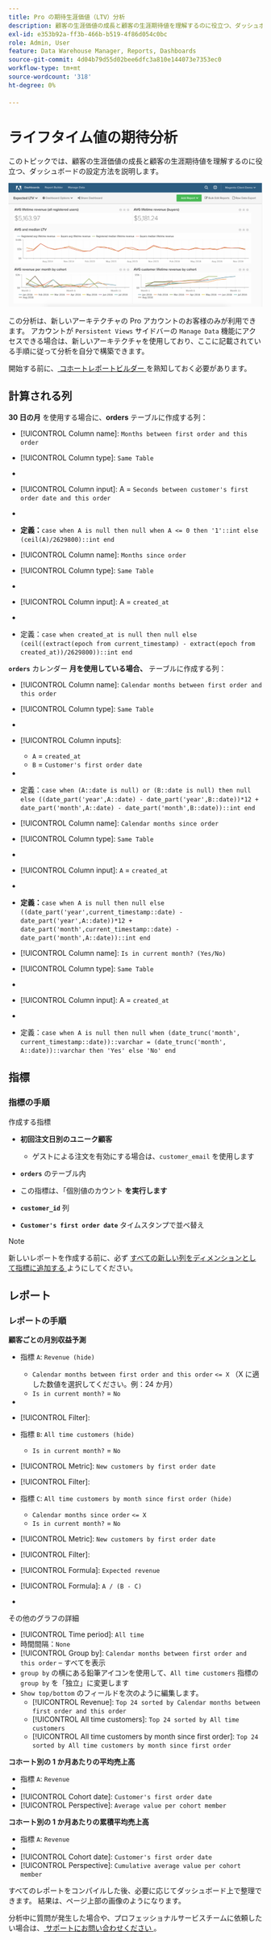 ```yaml
---
title: Pro の期待生涯価値（LTV）分析
description: 顧客の生涯価値の成長と顧客の生涯期待値を理解するのに役立つ、ダッシュボードの設定方法を説明します。
exl-id: e353b92a-ff3b-466b-b519-4f86d054c0bc
role: Admin, User
feature: Data Warehouse Manager, Reports, Dashboards
source-git-commit: 4d04b79d55d02bee6dfc3a810e144073e7353ec0
workflow-type: tm+mt
source-wordcount: '318'
ht-degree: 0%

---
```


# ライフタイム値の期待分析

このトピックでは、顧客の生涯価値の成長と顧客の生涯期待値を理解するのに役立つ、ダッシュボードの設定方法を説明します。

![ 顧客の価値予測を表示する期待生涯価値分析ダッシュボード ](../../assets/exp-lifetim-value-anyalysis.png)

この分析は、新しいアーキテクチャの Pro アカウントのお客様のみが利用できます。 アカウントが `Persistent Views` サイドバーの `Manage Data` 機能にアクセスできる場合は、新しいアーキテクチャを使用しており、ここに記載されている手順に従って分析を自分で構築できます。

開始する前に、[ コホートレポートビルダー ](../dev-reports/cohort-rpt-bldr.md) を熟知しておく必要があります。

## 計算される列

**30 日の月** を使用する場合に、**orders** テーブルに作成する列：

* [!UICONTROL Column name]: `Months between first order and this order`
* [!UICONTROL Column type]: `Same Table`
* 
  [!UICONTROL Column equation]: `CALCULATION`
* [!UICONTROL Column input]: A = `Seconds between customer's first order date and this order`
* 
  [!UICONTROL Datatype]: `Integer`
* **定義：**`case when A is null then null when A <= 0 then '1'::int else (ceil(A)/2629800)::int end`

* [!UICONTROL Column name]: `Months since order`
* [!UICONTROL Column type]: `Same Table`
* 
  [!UICONTROL Column equation]: `CALCULATION`
* [!UICONTROL Column input]: A = `created_at`
* 
  [!UICONTROL Datatype]: `Integer`
* 定義：`case when created_at is null then null else (ceil((extract(epoch from current_timestamp) - extract(epoch from created_at))/2629800))::int end`

**`orders`** カレンダー **月を使用している場合、** テーブルに作成する列：

* [!UICONTROL Column name]: `Calendar months between first order and this order`
* [!UICONTROL Column type]: `Same Table`
* 
  [!UICONTROL Column equation]: `CALCULATION`
* [!UICONTROL Column inputs]:
   * `A` = `created_at`
   * `B` = `Customer's first order date`

* 
  [!UICONTROL Datatype]: `Integer`
* 定義：`case when (A::date is null) or (B::date is null) then null else ((date_part('year',A::date) - date_part('year',B::date))*12 + date_part('month',A::date) - date_part('month',B::date))::int end`

* [!UICONTROL Column name]: `Calendar months since order`
* [!UICONTROL Column type]: `Same Table`
* 
  [!UICONTROL Column equation]: `CALCULATION`
* [!UICONTROL Column input]: `A` = `created_at`
* 
  [!UICONTROL Datatype]: `Integer`
* **定義：**`case when A is null then null else ((date_part('year',current_timestamp::date) - date_part('year',A::date))*12 + date_part('month',current_timestamp::date) - date_part('month',A::date))::int end`

* [!UICONTROL Column name]: `Is in current month? (Yes/No)`
* [!UICONTROL Column type]: `Same Table`
* 
  [!UICONTROL Column equation]: `CALCULATION`
* [!UICONTROL Column input]: A = `created_at`
* 
  [!UICONTROL Datatype]: `String`
* 定義：`case when A is null then null when (date_trunc('month', current_timestamp::date))::varchar = (date_trunc('month', A::date))::varchar then 'Yes' else 'No' end`

## 指標

### 指標の手順

作成する指標

* **初回注文日別のユニーク顧客**
   * ゲストによる注文を有効にする場合は、`customer_email` を使用します

* **`orders`** のテーブル内
* この指標は、「個別値のカウント **を実行します**
* **`customer_id`** 列
* **`Customer's first order date`** タイムスタンプで並べ替え

>[!NOTE]
>
>新しいレポートを作成する前に、必ず [ すべての新しい列をディメンションとして指標に追加する ](../../data-analyst/data-warehouse-mgr/manage-data-dimensions-metrics.md) ようにしてください。

## レポート

### レポートの手順

**顧客ごとの月別収益予測**

* 指標 `A`: `Revenue (hide)`
   * `Calendar months between first order and this order` `<= X` （X に適した数値を選択してください。例：24 か月）
   * `Is in current month?` = `No`

* 
  [!UICONTROL 指標]: `Revenue`
* [!UICONTROL Filter]:

* 指標 `B`: `All time customers (hide)`
   * `Is in current month?` = `No`

* [!UICONTROL Metric]: `New customers by first order date`
* [!UICONTROL Filter]:

* 指標 `C`: `All time customers by month since first order (hide)`
   * `Calendar months since order` `<= X`
   * `Is in current month?` = `No`

* [!UICONTROL Metric]: `New customers by first order date`
* [!UICONTROL Filter]:

* [!UICONTROL Formula]: `Expected revenue`
* [!UICONTROL Formula]: `A / (B - C)`
* 
  [!UICONTROL Format]: `Currency`

その他のグラフの詳細

* [!UICONTROL Time period]: `All time`
* 時間間隔：`None`
* [!UICONTROL Group by]: `Calendar months between first order and this order` – すべてを表示
* `group by` の横にある鉛筆アイコンを使用して、`All time customers` 指標の `group by` を「独立」に変更します
* `Show top/bottom` のフィールドを次のように編集します。
   * [!UICONTROL Revenue]: `Top 24 sorted by Calendar months between first order and this order`
   * [!UICONTROL All time customers]: `Top 24 sorted by All time customers`
   * [!UICONTROL All time customers by month since first order]: `Top 24 sorted by All time customers by month since first order`

**コホート別の 1 か月あたりの平均売上高**

* 指標 `A`: `Revenue`
* 
  [!UICONTROL Metric view]: `Cohort`
* [!UICONTROL Cohort date]: `Customer's first order date`
* [!UICONTROL Perspective]: `Average value per cohort member`

**コホート別の 1 か月あたりの累積平均売上高**

* 指標 `A`: `Revenue`
* 
  [!UICONTROL Metric view]: `Cohort`
* [!UICONTROL Cohort date]: `Customer's first order date`
* [!UICONTROL Perspective]: `Cumulative average value per cohort member`

すべてのレポートをコンパイルした後、必要に応じてダッシュボード上で整理できます。 結果は、ページ上部の画像のようになります。

分析中に質問が発生した場合や、プロフェッショナルサービスチームに依頼したい場合は、[ サポートにお問い合わせください ](https://experienceleague.adobe.com/docs/commerce-knowledge-base/kb/troubleshooting/miscellaneous/mbi-service-policies.html)。

